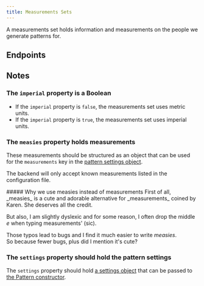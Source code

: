 ```yaml
---
title: Measurements Sets
---
```


A measurements set holds information and measurements on the people we generate patterns
for.

## Endpoints

<ReadMore />

## Notes

### The `imperial` property is a Boolean

- If the `imperial` property is `false`, the measurements set uses metric units.
- If the `imperial` property is `true`, the measurements set uses imperial units.

### The `measies` property holds measurements

These measurements should be structured as an object that can be used for the
`measurements` key in the [pattern settings
object](/reference/settings/measurements).

The backend will only accept known measurements listed in the configuration file.

<Comment by="joost">
##### Why we use measies instead of measurements
First of all, _measies_ is a cute and adorable alternative for _measurements_
coined by Karen. She deserves all the credit.

But also, I am slightly dyslexic and for some reason, I often drop the middle
_e_ when typing measurements' (sic).

Those typos lead to bugs and I find it much easier to write _measies_.   
So because fewer bugs, plus did I mention it's cute?

</Comment>

### The `settings` property should hold the pattern settings

The `settings` property should hold [a settings object](/reference/settings)
that can be passed to [the Pattern
constructor](/reference/api/pattern#creating-a-pattern).
